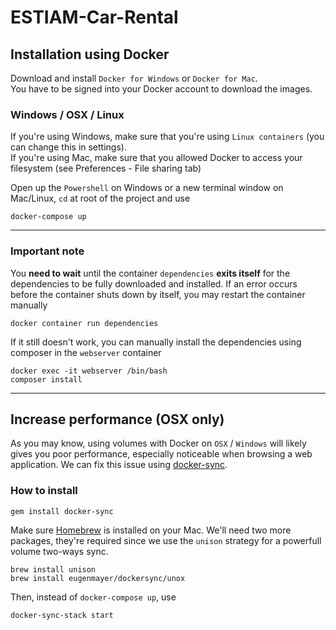 # ESTIAM-Car-Rental

## Installation using Docker

Download and install `Docker for Windows` or `Docker for Mac`.  
You have to be signed into your Docker account to download the images.

### Windows / OSX / Linux
If you're using Windows, make sure that you're using `Linux containers` (you can change this in settings).  
If you're using Mac, make sure that you allowed Docker to access your filesystem (see Preferences - File sharing tab)  

Open up the `Powershell` on Windows or a new terminal window on Mac/Linux, `cd` at root of the project and use

    docker-compose up
___
### Important note

You **need to wait** until the container `dependencies` **exits itself** for the dependencies to be fully downloaded and installed. If an error occurs before the container shuts down by itself, you may restart the container manually

    docker container run dependencies
    
If it still doesn't work, you can manually install the dependencies using composer in the `webserver` container

    docker exec -it webserver /bin/bash
    composer install

___
## Increase performance (OSX only)
As you may know, using volumes with Docker on `OSX` / `Windows` will likely gives you poor performance,
especially noticeable when browsing a web application. We can fix this issue using [docker-sync](http://docker-sync.io/).

### How to install
    gem install docker-sync

Make sure [Homebrew](https://brew.sh/) is installed on your Mac. We'll need two more packages,
they're required since we use the `unison` strategy for a powerfull volume two-ways sync.

    brew install unison
    brew install eugenmayer/dockersync/unox
    
Then, instead of `docker-compose up`, use
    
    docker-sync-stack start

